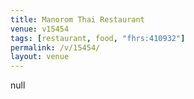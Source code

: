 ```yaml
---
title: Manorom Thai Restaurant
venue: v15454
tags: [restaurant, food, "fhrs:410932"]
permalink: /v/15454/
layout: venue
---
```

null